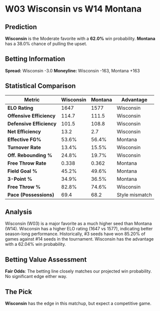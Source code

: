 # W03 Wisconsin vs W14 Montana

## Prediction
**Wisconsin** is the Moderate favorite with a **62.0%** win probability.
**Montana** has a 38.0% chance of pulling the upset.

## Betting Information
**Spread:** Wisconsin -3.0
**Moneyline:** Wisconsin -163, Montana +163

## Statistical Comparison

| Metric | Wisconsin | Montana | Advantage |
|--------|-----------------|-----------------|----------|
| **ELO Rating** | 1647 | 1577 | Wisconsin |
| **Offensive Efficiency** | 114.7 | 111.5 | Wisconsin |
| **Defensive Efficiency** | 101.5 | 108.8 | Wisconsin |
| **Net Efficiency** | 13.2 | 2.7 | Wisconsin |
| **Effective FG%** | 53.6% | 56.4% | Montana |
| **Turnover Rate** | 13.4% | 15.5% | Wisconsin |
| **Off. Rebounding %** | 24.8% | 19.7% | Wisconsin |
| **Free Throw Rate** | 0.338 | 0.362 | Montana |
| **Field Goal %** | 45.2% | 49.6% | Montana |
| **3-Point %** | 34.9% | 36.5% | Montana |
| **Free Throw %** | 82.8% | 74.6% | Wisconsin |
| **Pace (Possessions)** | 69.4 | 68.2 | Style mismatch |

## Analysis

Wisconsin (W03) is a major favorite as a much higher seed than Montana (W14). Wisconsin has a higher ELO rating (1647 vs 1577), indicating better season-long performance. Historically, #3 seeds have won 85.20% of games against #14 seeds in the tournament. Wisconsin has the advantage with a 62.04% win probability.

## Betting Value Assessment

**Fair Odds**: The betting line closely matches our projected win probability. No significant edge either way.

## The Pick

**Wisconsin** has the edge in this matchup, but expect a competitive game.


